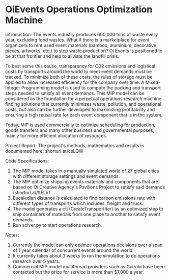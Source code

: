 # OiEvents Operations Optimization Machine

Introduction:
The events industry produces 600,000 tons of waste every year, excluding food wastes. What if there is a marketplace for event organizers to rent used event materials (bamboo, aluminium, decorative pieces, artworks, etc.) to stop waste production? Oi Events is positioned to be at that frontier and help to aliviate the landfill crisis. 


To best serve this cause, transparency for C02 emissions and logistical costs by transports around the world to meet event demands must be tracked. To minimize both of these costs, the rules of storage must be applied to allow increased efficiency for the company over time. A Mixed-Integer Programming model is used to compute the packing and transport steps needed to satisfy all event demands. This MIP model can be considered as the foundation for a perpetual operations research machine finding solutions that currently minimizes waste, pollution, and operational costs, but also can be further developed to maximizing profitability and ensuring a high reusal rate for each event component that is in the system. 


Today, MIP is used commercially to optimize scheduling for production, goods transfers and many other business and governmental purposes, mainly for more efficient allocation of resources.


Project Report:
The project's methods, mathematics and results is documented here: shorturl.at/csLQW


Code Specifications: 
1. The MIP model takes in a manually simulated world of 27 global cities with different storage settings and event demands. 
2. The MIP optimize shipping events materials and components that are based on Oi Creative Agency's Pavilions Project to satisfy said demands (shorturl.at/ftFLV)
3. Eucaledian distance is calculated to find carbon emissions rate with different types of transports which includes: freight and truck. 
4. The model generates a cti (CreateTransportIter) as an optimized step to ship containers of materials from one place to another to satisfy event demands. 
5. Run solver.py to start operations research. 

Notes: 
1. Currently the model can only optimze operations decisions over a span of 1 year calendar of concurrent events around the world. 
2. It currently takes about 3 weeks to run the simulation to do operations research over 5 years.
3. Commercial MIP model multithread proivders such as Guirobi have been contacted but the price for service is more than $7,000 a year. 
